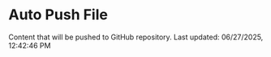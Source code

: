 # Auto Push File

Content that will be pushed to GitHub repository.
Last updated: 06/27/2025, 12:42:46 PM